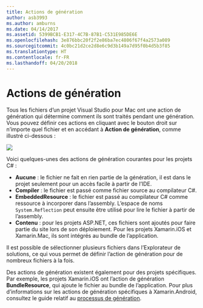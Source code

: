 ```yaml
---
title: Actions de génération
author: asb3993
ms.author: amburns
ms.date: 04/14/2017
ms.assetid: 5399BCB1-E317-4C7B-87B1-C531E985DE6E
ms.openlocfilehash: 3e876bbc20f2f2e86ba7ec4806f67f4a2573a089
ms.sourcegitcommit: 4c0bc21d2ce2d8e6c9d3b149a7d95f0b4d5b3f85
ms.translationtype: HT
ms.contentlocale: fr-FR
ms.lasthandoff: 04/20/2018
---
```

# <a name="build-actions"></a>Actions de génération

Tous les fichiers d’un projet Visual Studio pour Mac ont une action de génération qui détermine comment ils sont traités pendant une génération. Vous pouvez définir ces actions en cliquant avec le bouton droit sur n’importe quel fichier et en accédant à **Action de génération**, comme illustré ci-dessous :

![](media/projects-and-solutions-image1.png)

Voici quelques-unes des actions de génération courantes pour les projets C# :

* **Aucune** : le fichier ne fait en rien partie de la génération, il est dans le projet seulement pour un accès facile à partir de l’IDE.
* **Compiler** : le fichier est passé comme fichier source au compilateur C#.
* **EmbeddedResource** : le fichier est passé au compilateur C# comme ressource à incorporer dans l’assembly. L’espace de noms `System.Reflection` peut ensuite être utilisé pour lire le fichier à partir de l’assembly.
* **Contenu** : pour les projets ASP.NET, ces fichiers sont ajoutés pour faire partie du site lors de son déploiement. Pour les projets Xamarin.iOS et Xamarin.Mac, ils sont intégrés au bundle de l’application.

Il est possible de sélectionner plusieurs fichiers dans l’Explorateur de solutions, ce qui vous permet de définir l’action de génération pour de nombreux fichiers à la fois.

Des actions de génération existent également pour des projets spécifiques. Par exemple, les projets Xamarin.iOS ont l’action de génération **BundleResource**, qui ajoute le fichier au bundle de l’application. Pour plus d’informations sur les actions de génération spécifiques à Xamarin.Android, consultez le guide relatif au [processus de génération](/xamarin/android/deploy-test/building-apps/build-process#Build_Actions).